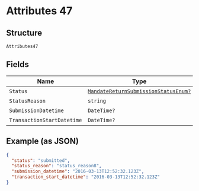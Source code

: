 
# Attributes 47

## Structure

`Attributes47`

## Fields

| Name | Type | Tags | Description |
|  --- | --- | --- | --- |
| `Status` | [`MandateReturnSubmissionStatusEnum?`](../../doc/models/mandate-return-submission-status-enum.md) | Optional | - |
| `StatusReason` | `string` | Optional | - |
| `SubmissionDatetime` | `DateTime?` | Optional | - |
| `TransactionStartDatetime` | `DateTime?` | Optional | - |

## Example (as JSON)

```json
{
  "status": "submitted",
  "status_reason": "status_reason8",
  "submission_datetime": "2016-03-13T12:52:32.123Z",
  "transaction_start_datetime": "2016-03-13T12:52:32.123Z"
}
```

